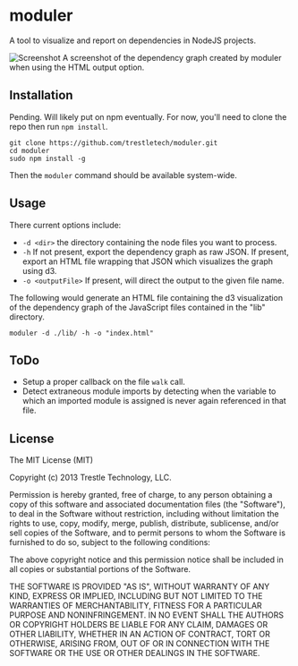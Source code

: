 moduler
=======

A tool to visualize and report on dependencies in NodeJS projects.

![Screenshot](http://trestletech.github.io/moduler/images/screenshot-small.png)
A screenshot of the dependency graph created by moduler when using the HTML output option.

Installation
------------

Pending. Will likely put on npm eventually. For now, you'll need to clone the repo then run `npm install`.

```
git clone https://github.com/trestletech/moduler.git
cd moduler
sudo npm install -g
```

Then the `moduler` command should be available system-wide.

Usage
-----

There current options include:

 - `-d <dir>` the directory containing the node files you want to process.
 - `-h` If not present, export the dependency graph as raw JSON. If present, export an HTML file wrapping that JSON which visualizes the graph using d3.
 - `-o <outputFile>` If present, will direct the output to the given file name.

 The following would generate an HTML file containing the d3 visualization of the dependency graph of the JavaScript files contained in the "lib" directory.

 ```
moduler -d ./lib/ -h -o "index.html"
 ```

ToDo
----

 - Setup a proper callback on the file `walk` call.
 - Detect extraneous module imports by detecting when the variable to which an imported module is assigned is never again referenced in that file.

License
-------

The MIT License (MIT)

Copyright (c) 2013 Trestle Technology, LLC.

Permission is hereby granted, free of charge, to any person obtaining a copy of
this software and associated documentation files (the "Software"), to deal in
the Software without restriction, including without limitation the rights to
use, copy, modify, merge, publish, distribute, sublicense, and/or sell copies of
the Software, and to permit persons to whom the Software is furnished to do so,
subject to the following conditions:

The above copyright notice and this permission notice shall be included in all
copies or substantial portions of the Software.

THE SOFTWARE IS PROVIDED "AS IS", WITHOUT WARRANTY OF ANY KIND, EXPRESS OR
IMPLIED, INCLUDING BUT NOT LIMITED TO THE WARRANTIES OF MERCHANTABILITY, FITNESS
FOR A PARTICULAR PURPOSE AND NONINFRINGEMENT. IN NO EVENT SHALL THE AUTHORS OR
COPYRIGHT HOLDERS BE LIABLE FOR ANY CLAIM, DAMAGES OR OTHER LIABILITY, WHETHER
IN AN ACTION OF CONTRACT, TORT OR OTHERWISE, ARISING FROM, OUT OF OR IN
CONNECTION WITH THE SOFTWARE OR THE USE OR OTHER DEALINGS IN THE SOFTWARE.
